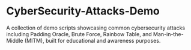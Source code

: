 # CyberSecurity-Attacks-Demo
A collection of demo scripts showcasing common cybersecurity attacks including Padding Oracle, Brute Force, Rainbow Table, and Man-in-the-Middle (MITM), built for educational and awareness purposes.
